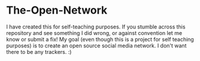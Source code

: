 # The-Open-Network
I have created this for self-teaching purposes. If you stumble across this repository and see something I did wrong, or against convention let me know or submit a fix! My goal (even though this is a project for self teaching purposes) is to create an open source social media network. I don't want there to be any trackers. :)
